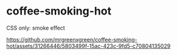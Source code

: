# coffee-smoking-hot
CSS only: smoke effect



https://github.com/mrgreenxgreen/coffee-smoking-hot/assets/31266446/5803499f-15ac-423c-9fd5-c70804135029

